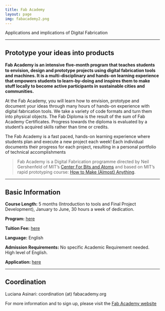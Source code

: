 ```yaml
---
title: Fab Academy
layout: page
img: fabacademy2.png
---
```



Applications and implications of Digital Fabrication


___

## Prototype your ideas into products


**Fab Academy is an intensive ﬁve-month program that teaches students to envision, design and prototype projects using digital fabrication tools and machines. It is a multi-disciplinary and hands-on learning experience that empowers students to learn-by-doing and inspires them to make stuff locally to become active participants in sustainable cities and communities.**

At the Fab Academy, you will learn how to envision, prototype and document your ideas through many hours of hands-on experience with digital fabrication tools. We take a variety of code formats and turn them into physical objects. The Fab Diploma is the result of the sum of Fab Academy Certificates. Progress towards the diploma is evaluated by a student’s acquired skills rather than time or credits.

The Fab Academy is a fast paced, hands-on learning experience where students plan and execute a new project each week! Each individual documents their progress for each project, resulting in a personal portfolio of technical accomplishments

> Fab Academy is a Digital Fabrication programme directed by Neil Gershenfeld of MIT’s [Center For Bits and Atoms](http://fab.cba.mit.edu/) and based on MIT’s rapid prototyping course: [How to Make (Almost) Anything](http://fab.cba.mit.edu/classes/863.19/). 

___


## Basic Information

**Course Length:** 5 months (Introduction to tools and Final Project Development), January to June, 30 hours a week of  dedication.

**Program:** [here](http://fabacademy.org/about/program.html)

**Tuition Fee:** [here](http://fabacademy.org/nodes/list2022.html)

**Language:** English

**Admission Requirements:**  No specific Academic Requirement needed. High level of English.

**Application:** [here](http://fabacademy.org/apply/registration.html)

___


## Coordination

Luciana Asinari: coordination (at) fabacademy.org

For more information and to sign up, please visit the [Fab Academy website](http://fabacademy.org/about/)

